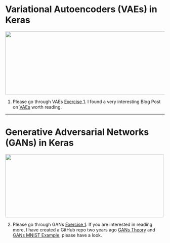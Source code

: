 # Variational Autoencoders (VAEs) in Keras

<img src="https://cdn-images-1.medium.com/max/2600/1*22cSCfmktNIwH5m__u2ffA.png" width="600" height="200">

1. Please go through VAEs [Exercise 1](https://github.com/sagihaider/CE888_2021/blob/main/Lab_9/Exercise_1_VAE.ipynb). I found a very interesting Blog Post on [VAEs](https://www.jeremyjordan.me/variational-autoencoders/) worth reading. 

*** 

# Generative Adversarial Networks (GANs) in Keras

<img src="https://sthalles.github.io/assets/dcgan/GANs.png" width="500" height="200">

2. Please go through GANs [Exercise 1](https://github.com/sagihaider/CE888_2021/blob/main/Lab_9/Exercise_1_VAE.ipynb). If you are interested in reading more, I have created a GitHub repo two years ago [GANs Theory](https://github.com/sagihaider/GAN/blob/master/GAN_tutorial.ipynb) and [GANs MNIST Example](https://github.com/sagihaider/GAN/blob/master/DCGAN_MNIST.ipynb), please have a look. 
